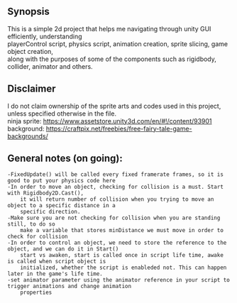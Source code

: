 ## Synopsis
This is a simple 2d project that helps me navigating through unity GUI efficiently, understanding  
playerControl script,  physics script,  animation creation,  sprite slicing, game object creation,  
along with the purposes of some of the components such as rigidbody, collider, animator and others.  
  
## Disclaimer
I do not claim ownership of the sprite arts and codes used in this project, unless specified otherwise in the file.  
ninja sprite: https://www.assetstore.unity3d.com/en/#!/content/93901  
background: https://craftpix.net/freebies/free-fairy-tale-game-backgrounds/

## General notes (on going):  
	-FixedUpdate() will be called every fixed framerate frames, so it is good to put your physics code here  
	-In order to move an object, checking for collision is a must. Start with Rigidbody2D.Cast(),  
		it will return number of collision when you trying to move an object to a specific distance in a  
		specific direction.  
	-Make sure you are not checking for collision when you are standing still, to do so  
		make a variable that stores minDistance we must move in order to check for collision  
	-In order to control an object, we need to store the reference to the object, and we can do it in Start()  
		start vs awaken, start is called once in script life time, awake is called when script object is  
		initialized, whether the script is enableded not. This can happen later in the game's life time.  
	-set animator parameter using the animator reference in your script to trigger animations and change animation  
		properties
